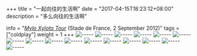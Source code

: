 +++
title = "一起向往的生活啊"
date = "2017-04-15T18:23:12+08:00"
description = "多么向往的生活啊"

info = "[*Mylo Xyloto Tour*](https://timeline.coldplay.com/show/stade-de-france/) (Stade de France, 2 September 2012)"
tags = ["coldplay"]
weight = 1
+++
![](https://ipfs.globalupload.io/QmbBcjcqz9WFqtUp1CXiXSvkym2KHshWeQsH2gMJJW54AW "-----")
![](https://ipfs.globalupload.io/QmdUgchdnenqzUUhF3cm1qomBTn5Ev1efMnrSHETH27ypW "-----")
![](https://ipfs.globalupload.io/QmWs5mDpRcFEnrgB5zRuK1GpRuC8ekUJU4LdSgFDRg12FH "-----")
![](https://ipfs.globalupload.io/QmXEvCjb5tD38j9zFVcgG8cmQDucjb343fUsgDnv4hKPNf "-----")
![](https://ipfs.globalupload.io/QmUYFimKJGFKkimexBihMdbacissQUS5AR6SHkL6xjt5cN "-----")
![](https://ipfs.globalupload.io/QmNngHZwrsB6DvyCaoxt5Y4FBmXVGi8ZoMBNLgG2Qm8CP7 "-----")
![](https://ipfs.globalupload.io/QmPMyL3e2Y3mF4m1ktgCjaTQiv22HFNU45qCoqzT23GGnd "-----")
![](https://ipfs.globalupload.io/QmSAh4BXZXTdikL4hxyB7SuaCwLqzwp5G5oes1EDPcSUN3 "-----")
![](https://ipfs.globalupload.io/QmdbftQTFLhd2hJHxzFf4QNcE2dKHTE6V17PBnEwp1aYNe "-----")
![](https://ipfs.globalupload.io/QmQEz7UbyfNbWFfiCA1YJALUDDtgJhcFdc22xWWC5CCug6 "-----")
![](https://ipfs.globalupload.io/QmNhnJBYtZfZjKVSfJVHriis4YStqWaru8AJHmoUU3cuqe "-----")
![](https://ipfs.globalupload.io/Qmax2qQ1mQQWMYf3qwFT6P13anxV6S9wGEB5uiRjkUB9iG "-----")
![](https://ipfs.globalupload.io/QmS6qfMqm4m8UwoCzSdFffd6gtEHsszomYXSgyaztuQinx "-----")
![](https://ipfs.globalupload.io/QmTHNTXewfzrmzK22HJ8imYyKuBuP5maxAoCtAEpnnDEuN "-----")
![](https://ipfs.globalupload.io/QmRLuRVUE2jWMGfe4GxsjmRvYYDkwh3bVuaoU2EoGr7Nfr "-----")
![](https://ipfs.globalupload.io/QmRyn3jpDbu91QobLmMSdb3yeBAjdofgCeHC8xYhwQuRQD "-----")